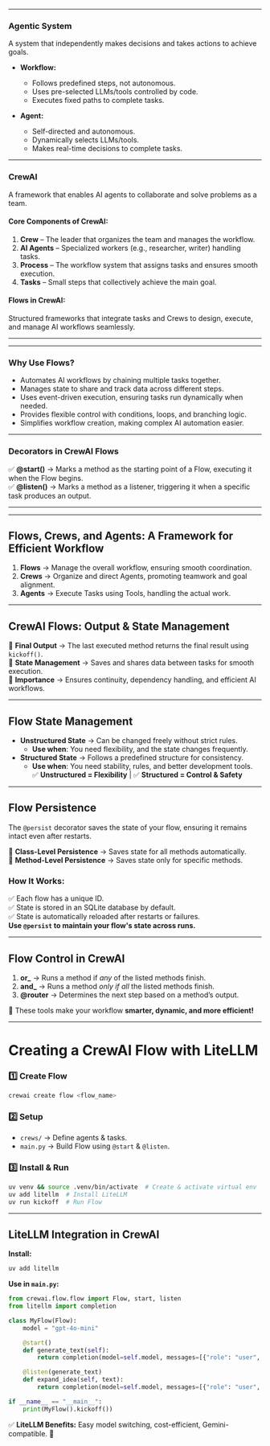 

---

### **Agentic System**  
A system that independently makes decisions and takes actions to achieve goals.  

- **Workflow:**  
  - Follows predefined steps, not autonomous.  
  - Uses pre-selected LLMs/tools controlled by code.  
  - Executes fixed paths to complete tasks.
    
- **Agent:**  
  - Self-directed and autonomous.  
  - Dynamically selects LLMs/tools.  
  - Makes real-time decisions to complete tasks.  

 

---

### **CrewAI**  
A framework that enables AI agents to collaborate and solve problems as a team.  

#### **Core Components of CrewAI:**  
1. **Crew** – The leader that organizes the team and manages the workflow.  
2. **AI Agents** – Specialized workers (e.g., researcher, writer) handling tasks.  
3. **Process** – The workflow system that assigns tasks and ensures smooth execution.  
4. **Tasks** – Small steps that collectively achieve the main goal.

   

#### **Flows in CrewAI:**  
Structured frameworks that integrate tasks and Crews to design, execute, and manage AI workflows seamlessly.  

---


---

### **Why Use Flows?**  
- Automates AI workflows by chaining multiple tasks together.  
- Manages state to share and track data across different steps.  
- Uses event-driven execution, ensuring tasks run dynamically when needed.  
- Provides flexible control with conditions, loops, and branching logic.  
- Simplifies workflow creation, making complex AI automation easier.  

---

### **Decorators in CrewAI Flows**  
✅ **@start()** → Marks a method as the starting point of a Flow, executing it when the Flow begins.  
✅ **@listen()** → Marks a method as a listener, triggering it when a specific task produces an output.  

---


---

## **Flows, Crews, and Agents: A Framework for Efficient Workflow**
1. **Flows** → Manage the overall workflow, ensuring smooth coordination.  
2. **Crews** → Organize and direct Agents, promoting teamwork and goal alignment.  
3. **Agents** → Execute Tasks using Tools, handling the actual work.  

---

## **CrewAI Flows: Output & State Management**  
🔹 **Final Output** → The last executed method returns the final result using `kickoff()`.  
🔹 **State Management** → Saves and shares data between tasks for smooth execution.  
🔹 **Importance** → Ensures continuity, dependency handling, and efficient AI workflows.  

---

## **Flow State Management**  
- **Unstructured State** → Can be changed freely without strict rules.  
  - **Use when**: You need flexibility, and the state changes frequently.  
- **Structured State** → Follows a predefined structure for consistency.  
  - **Use when**: You need stability, rules, and better development tools.  
✅ **Unstructured = Flexibility** | ✅ **Structured = Control & Safety**  

---

## **Flow Persistence**  
The `@persist` decorator saves the state of your flow, ensuring it remains intact even after restarts.  

🔹 **Class-Level Persistence** → Saves state for all methods automatically.  
🔹 **Method-Level Persistence** → Saves state only for specific methods.  

### **How It Works:**  
✅ Each flow has a unique ID.  
✅ State is stored in an SQLite database by default.  
✅ State is automatically reloaded after restarts or failures.  
**Use `@persist` to maintain your flow's state across runs.**  

---

## **Flow Control in CrewAI**  
1. **or_** → Runs a method if *any* of the listed methods finish.  
2. **and_** → Runs a method *only if all* the listed methods finish.  
3. **@router** → Determines the next step based on a method’s output.  

🚀 These tools make your workflow **smarter, dynamic, and more efficient!**  

---

# **Creating a CrewAI Flow with LiteLLM**  

### **1️⃣ Create Flow**  
```bash
crewai create flow <flow_name>
```

### **2️⃣ Setup**  
- `crews/` → Define agents & tasks.  
- `main.py` → Build Flow using `@start` & `@listen`.  

### **3️⃣ Install & Run**  
```bash
uv venv && source .venv/bin/activate  # Create & activate virtual env  
uv add litellm  # Install LiteLLM  
uv run kickoff  # Run Flow  
```

---

## **LiteLLM Integration in CrewAI**  
**Install:**  
```bash
uv add litellm
```

**Use in `main.py`:**  
```python
from crewai.flow.flow import Flow, start, listen
from litellm import completion  

class MyFlow(Flow):
    model = "gpt-4o-mini"

    @start()
    def generate_text(self):
        return completion(model=self.model, messages=[{"role": "user", "content": "Blog idea for 2025?"}])["choices"][0]["message"]["content"].strip()

    @listen(generate_text)
    def expand_idea(self, text):
        return completion(model=self.model, messages=[{"role": "user", "content": f"Expand: {text}"}])["choices"][0]["message"]["content"].strip()

if __name__ == "__main__":
    print(MyFlow().kickoff())
```

✅ **LiteLLM Benefits:** Easy model switching, cost-efficient, Gemini-compatible. 🚀


